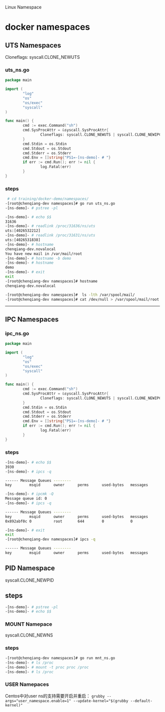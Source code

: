 
Linux Namespace

# docker namespaces

## UTS Namespaces

Cloneflags: syscall.CLONE_NEWUTS

### uts_ns.go

```go
package main

import (
        "log"
        "os"
        "os/exec"
        "syscall"
)

func main() {
        cmd := exec.Command("sh")
        cmd.SysProcAttr = &syscall.SysProcAttr{
                Cloneflags: syscall.CLONE_NEWUTS | syscall.CLONE_NEWIPC | syscall.CLONE_NEWPID | syscall.CLONE_NEWNS | syscall.CLONE_NEWNET,
        }
        cmd.Stdin = os.Stdin
        cmd.Stdout = os.Stdout
        cmd.Stderr = os.Stderr
        cmd.Env = []string{"PS1=-[ns-demo]- # "}
        if err := cmd.Run(); err != nil {
                log.Fatal(err)
        }
}
```

### steps

```bash
 # cd training/docker-demo/namespaces/
-[root@chenqiang-dev namespaces]# go run uts_ns.go 
-[ns-demo]- # pstree -pl

-[ns-demo]- # echo $$
31636
-[ns-demo]- # readlink /proc/31636/ns/uts
uts:[4026532212]
-[ns-demo]- # readlink /proc/31631/ns/uts
uts:[4026531838]
-[ns-demo]- # hostname
chenqiang-dev.novalocal
You have new mail in /var/mail/root
-[ns-demo]- # hostname -b demo
-[ns-demo]- # hostname
demo
-[ns-demo]- # exit
exit
-[root@chenqiang-dev namespaces]# hostname
chenqiang-dev.novalocal

-[root@chenqiang-dev namespaces]#  ls -lth /var/spool/mail/
-[root@chenqiang-dev namespaces]# cat /dev/null > /var/spool/mail/root
```
---

## IPC Namespaces

### ipc_ns.go

```go
package main

import (
        "log"
        "os"
        "os/exec"
        "syscall"
)

func main() {
        cmd := exec.Command("sh")
        cmd.SysProcAttr = &syscall.SysProcAttr{
                Cloneflags: syscall.CLONE_NEWUTS | syscall.CLONE_NEWIPC,
        }
        cmd.Stdin = os.Stdin
        cmd.Stdout = os.Stdout
        cmd.Stderr = os.Stderr
        cmd.Env = []string{"PS1=-[ns-demo]- # "}
        if err := cmd.Run(); err != nil {
                log.Fatal(err)
        }
}
```

### steps

```bash
-[ns-demo]- # echo $$
3930
-[ns-demo]- # ipcs -q

------ Message Queues --------
key        msqid      owner      perms      used-bytes   messages    

-[ns-demo]- # ipcmk -Q
Message queue id: 0
-[ns-demo]- # ipcs -q            

------ Message Queues --------
key        msqid      owner      perms      used-bytes   messages    
0x892abf0c 0          root       644        0            0           

-[ns-demo]- # exit
exit
-[root@chenqiang-dev namespaces]# ipcs -q

------ Message Queues --------
key        msqid      owner      perms      used-bytes   messages    

```

## PID Namespace

syscall.CLONE_NEWPID

## steps

```bash
-[ns-demo]- # pstree -pl 
-[ns-demo]- # echo $$
```

### MOUNT Namepace

syscall.CLONE_NEWNS

### steps

```bash
-[root@chenqiang-dev namespaces]# go run mnt_ns.go 
-[ns-demo]- # ls /proc
-[ns-demo]- # mount -t proc proc /proc
-[ns-demo]- # ls /proc
```

### USER Namepaces

Centos中对user ns的支持需要开启并重启：
`grubby --args="user_namespace.enable=1" --update-kernel="$(grubby --default-kernel)"`
